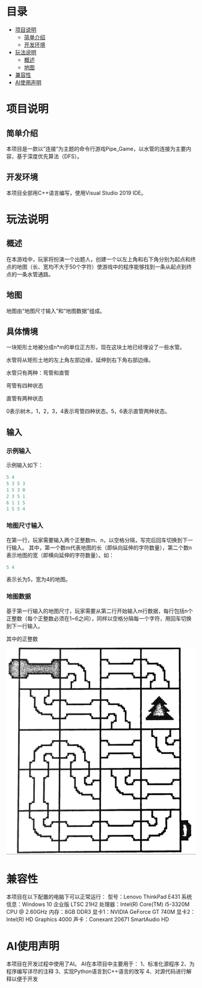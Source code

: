 # 目录

- [项目说明](#项目说明)
  - [简单介绍](#简单介绍)
  - [开发环境](#开发环境)
- [玩法说明](#玩法说明)  
  - [概述](#概述)
  - [地图](#地图)
- [兼容性](#兼容性)
- [AI使用声明](#AI使用声明)
# 项目说明

## 简单介绍

本项目是一款以“连接”为主题的命令行游戏Pipe_Game，以水管的连接为主要内容，基于深度优先算法（DFS）。
## 开发环境
本项目全部用C++语言编写，使用Visual Studio 2019 IDE。
# 玩法说明
## 概述
在本游戏中，玩家将扮演一个出题人，创建一个以左上角和右下角分别为起点和终点的地图（长、宽均不大于50个字符）使游戏中的程序能够找到一条从起点到终点的一条水管通路。
## 地图
地图由“地图尺寸输入”和“地图数据”组成。

## 具体情境

一块矩形土地被分成n*m的单位正方形，现在这块土地已经埋设了一些水管。

水管将从矩形土地的左上角左部边缘，延伸到右下角右部边缘。

水管只有两种：弯管和直管

弯管有四种状态

直管有两种状态

0表示树木![]()，1，2，3，4表示弯管四种状态。5，6表示直管两种状态。

## 输入

### 示例输入

示例输入如下：

```C++
5 4
5 3 5 3
1 5 3 0
2 3 5 1
6 1 1 5
1 5 5 4
```

### 地图尺寸输入
在第一行，玩家需要输入两个正整数m、n，以空格分隔，写完后回车切换到下一行输入。
其中，第一个数m代表地图的长（即纵向延伸的字符数量），第二个数n表示地图的宽（即横向延伸的字符数量）。如：

```C++
5 4
```

表示长为5，宽为4的地图。

### 地图数据

基于第一行输入的地图尺寸，玩家需要从第二行开始输入m行数据，每行包括n个正整数（每个正整数必须在1~6之间），同样以空格分隔每一个字符，用回车切换到下一行输入。

其中的正整数

![](https://github.com/xxncx/Pipe_Game/blob/main/resources/image.png)

# 兼容性
本项目在以下配置的电脑下可以正常运行：
型号：Lenovo ThinkPad E431
系统信息：Windows 10 企业版 LTSC 21H2
处理器：Intel(R) Core(TM) i5-3320M CPU @ 2.60GHz
内存：8GB DDR3
显卡1：NVIDIA GeForce GT 740M
显卡2：Intel(R) HD Graphics 4000
声卡：Conexant 20671 SmartAudio HD

# AI使用声明
本项目在开发过程中使用了AI。
AI在本项目中主要用于：
1、标准化源程序
2、为程序编写详尽的注释
3、实现Python语言到C++语言的改写
4、对源代码进行解释以便于开发